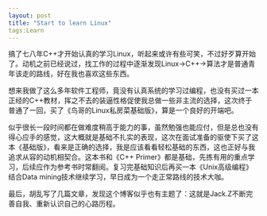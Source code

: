 ```yaml
---
layout: post
title: "Start to learn Linux"
tags:Learn
---
```


搞了七八年C++才开始认真的学习Linux，听起来或许有些可笑，不过好歹算开始了。动机之前已经说过，找工作的过程中逐渐发现Linux->C++->算法才是普通青年该走的路线，好在我也喜欢这些东西。

想来我做了这么多年软件工程师，竟没有认真系统的学习过编程，也没有买过一本正经的C++教材，挥之不去的装逼性格促使我总做一些非主流的选择，这次终于普通了一回，买了《鸟哥的Linux私房菜基础版》，算是一个良好的开端吧。

似乎很长一段时间都在做难度稍高于能力的事，虽然勉强也能应付，但是总也没有得心应手的感觉，这大概就是基础不扎实的表现，这次在面试准备的驱使下买了这本《基础版》，看来是正确的选择，我是应该看看轻松基础的东西，这也正好与我追求从容的动机相契合。这本书和《C++ Primer》都是基础，先拣有用的重点学习，后续应作为参考书时常翻阅。复习完基础知识后再买一本《Unix高级编程》结合Data mining技术继续学习，早日成为一个走正常路线的技术大咖。

最后，胡乱写了几篇文章，发现这个博客似乎也有主题了：这就是Jack.Z不断完善自我、重新认识自己的心路历程。